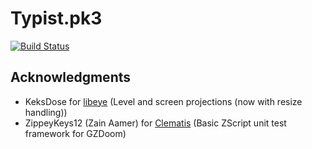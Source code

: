 # Typist.pk3

[![Build Status](https://travis-ci.com/mmaulwurff/typist.pk3.svg?branch=master)](https://travis-ci.com/mmaulwurff/typist.pk3)

## Acknowledgments

- KeksDose for [libeye](https://forum.zdoom.org/viewtopic.php?f=105&t=64566#p1102157) (Level and screen projections (now with resize handling))
- ZippeyKeys12 (Zain Aamer) for [Clematis](https://github.com/ZippeyKeys12/clematis) (Basic ZScript unit test framework for GZDoom)
